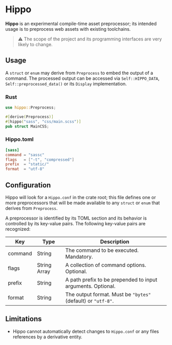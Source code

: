 # Hippo

**Hippo** is an experimental compile-time asset preprocessor; its intended usage is to
preprocess web assets with existing toolchains.

> :warning: The scope of the project and its programming interfaces are very likely to
> change.

## Usage

A `struct` or `enum` may derive from `Preprocess` to embed the output of a command. The
processed output can be accessed via `Self::HIPPO_DATA`, `Self::preprocessed_data()` or
its `Display` implementation.

### Rust
```rust
use hippo::Preprocess;

#[derive(Preprocess)]
#[hippo("sass", "css/main.scss")]
pub struct MainCSS;
```

### Hippo.toml
```toml
[sass]
command = "sassc"
flags   = ["-t", "compressed"]
prefix  = "static/"
format  = "utf-8"
```

## Configuration

Hippo will look for a `Hippo.conf` in the crate root; this file defines one or more
preprocessors that will be made available to any `struct` or `enum` that derives from
`Preprocess`.

A preprocessor is identified by its TOML section and its behavior is controlled by its
key-value pairs. The following key-value pairs are recognized:

| Key     | Type         | Description                                                   |
| ------- | ------------ | ------------------------------------------------------------- |
| command | String       | The command to be executed. Mandatory.                        |
| flags   | String Array | A collection of command options. Optional.                    |
| prefix  | String       | A path prefix to be prepended to input arguments. Optional.   |
| format  | String       | The output format. Must be `"bytes"` (default) or `"utf-8"`.  |

## Limitations

- Hippo cannot automatically detect changes to `Hippo.conf` or any files references by
  a derivative entity.
